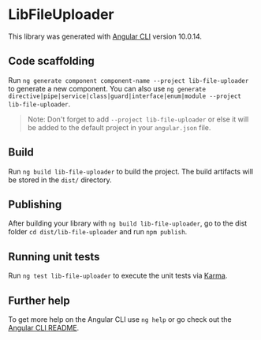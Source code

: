 # LibFileUploader

This library was generated with [Angular CLI](https://github.com/angular/angular-cli) version 10.0.14.

## Code scaffolding

Run `ng generate component component-name --project lib-file-uploader` to generate a new component. You can also use `ng generate directive|pipe|service|class|guard|interface|enum|module --project lib-file-uploader`.
> Note: Don't forget to add `--project lib-file-uploader` or else it will be added to the default project in your `angular.json` file. 

## Build

Run `ng build lib-file-uploader` to build the project. The build artifacts will be stored in the `dist/` directory.

## Publishing

After building your library with `ng build lib-file-uploader`, go to the dist folder `cd dist/lib-file-uploader` and run `npm publish`.

## Running unit tests

Run `ng test lib-file-uploader` to execute the unit tests via [Karma](https://karma-runner.github.io).

## Further help

To get more help on the Angular CLI use `ng help` or go check out the [Angular CLI README](https://github.com/angular/angular-cli/blob/master/README.md).
